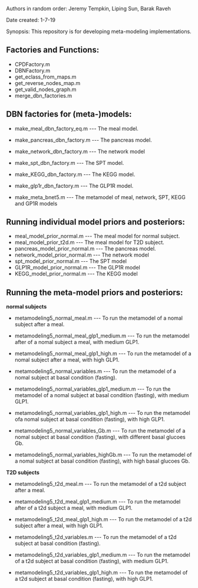 Authors in random order: 
Jeremy Tempkin, Liping Sun, Barak Raveh

Date created: 
1-7-19

Synopsis:
This repository is for developing meta-modeling implementations. 

## Factories and Functions:
* CPDFactory.m  
* DBNFactory.m   
* get_eclass_from_maps.m    
* get_reverse_nodes_map.m   
* get_valid_nodes_graph.m   
* merge_dbn_factories.m  

## DBN factories for (meta-)models:
* make_meal_dbn_factory_eq.m --- The meal model. 
* make_pancreas_dbn_factory.m --- The pancreas model. 
* make_network_dbn_factory.m --- The network model  
* make_spt_dbn_factory.m --- The SPT model. 
* make_KEGG_dbn_factory.m --- The KEGG model.   
* make_glp1r_dbn_factory.m --- The GLP1R model. 

* make_meta_bnet5.m --- The metamodel of meal, network, SPT, KEGG and GP1R models

## Running individual model priors and posteriors:
* meal_model_prior_normal.m --- The meal model for normal subject. 
* meal_model_prior_t2d.m --- The meal model for T2D subject. 
* pancreas_model_prior_normal.m --- The pancreas model. 
* network_model_prior_normal.m --- The network model 
* spt_model_prior_normal.m --- The SPT model 
* GLP1R_model_prior_normal.m --- The GLP1R model  
* KEGG_model_prior_normal.m --- The KEGG model  

## Running the meta-model priors and posteriors:
**normal subjects**
* metamodeling5_normal_meal.m --- To run the metamodel of a nomal subject after a meal.  
* metamodeling5_normal_meal_glp1_medium.m ---  To run the metamodel after of a nomal subject a meal, with medium GLP1.   
* metamodeling5_normal_meal_glp1_high.m --- To run the metamodel of a nomal subject after a meal, with high GLP1.   

* metamodeling5_normal_variables.m --- To run the metamodel of a nomal subject at basal condition (fasting).  
* metamodeling5_normal_variables_glp1_medium.m --- To run the metamodel of a nomal subject at basal condition (fasting), with medium GLP1.   
* metamodeling5_normal_variables_glp1_high.m --- To run the metamodel ofa nomal subject at basal condition (fasting), with high GLP1.  

* metamodeling5_normal_variables_Gb.m --- To run the metamodel of a nomal subject at basal condition (fasting), with different basal glucoes Gb.   
* metamodeling5_normal_variables_highGb.m --- To run the metamodel of a nomal subject at basal condition (fasting), with high basal glucoes Gb.   

**T2D subjects**
* metamodeling5_t2d_meal.m --- To run the metamodel of a t2d subject after a meal. 
* metamodeling5_t2d_meal_glp1_medium.m ---  To run the metamodel after of a t2d subject a meal, with medium GLP1.   
* metamodeling5_t2d_meal_glp1_high.m --- To run the metamodel of a t2d subject after a meal, with high GLP1.   

* metamodeling5_t2d_variables.m --- To run the metamodel of a t2d subject at basal condition (fasting).  
* metamodeling5_t2d_variables_glp1_medium.m --- To run the metamodel of a t2d subject at basal condition (fasting), with medium GLP1.   
* metamodeling5_t2d_variables_glp1_high.m --- To run the metamodel of a t2d subject at basal condition (fasting), with high GLP1.   
